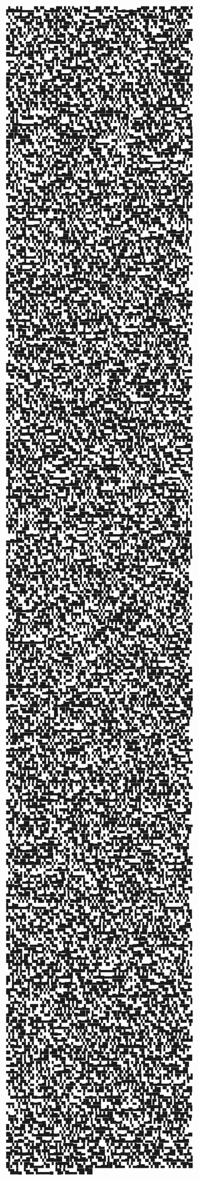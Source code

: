 ▟▅▟▟▃▃▃▜▞▚▃▆▟▛▟▞▞▆▟▝▜▃▟▉▞▛▃▜▃▄▃▄▃▆▜▛▃▛▝█▃▟▜▅▜▛▞▚▝▄▟▃▟▜▃▄▝▇▝▟▞▄▜▙▝▝▝▇▃▃▝▚▃▅▝▆▃▆▜▜▝▇▟▇▟▞▟▐▝▝▟▊▝▇▃▚▞▝▜▅▛▐▟▞▜▛▟▜▜▅▞▅▝▇▃▆▝▉▃▆▜▜▞▙▞▆▝▚▝▉▝▇▝▜▜▟▞▆▜▚▞▄▞▆▝▐▞▅▞▚▝▛▟▞▜▛▝▐▟▛▃▆▞▛▜▛▝▞▜▟▞▙▟▃▝▉▝▝▝▊▃▅▞▞▞▃▃▄▜▄▜▞▞▝▃▙▞▞▃▜▟▆▝▆▃▛▝▄▟▚▝▞▝▝▜▙▜▃▞▟▝▊▟▊▃▆▟█▟▝▟▞▟█▜▟▝▄▝▃▞▛▃▟▜▅▟▆▟▝▟▚▜▃▟▟▟█▜▅▜▟▞▟▟▚▞▃▝▆▜▙▃▄▞▟▟▜▟▟▝▇▜▅▝▚▜▜▝▊▃▚▃▆▝▆▜▃▝▐▜▚▝▜▟▛▟▅▃▆▝▛▟▞▃▃▟▅▟▞▟▄▜▟▞▙▃▆▟▃▟▜▟▉▜▜▞▝▝▅▝▞▝▉▟█▟▊▝▛▃▅▟▛▃▜▞▃▞▜▝▃▟▄▝▟▜▄▞▃▞▃▜▚▃▃▝▞▃▝▜▃▝▚▃▟▜▚▟▜▛▐▝▃▟▆▝▉▞▞▝▄▝▐▜▞▃▅▝▊▝▝▝▉▟█▟▜▃▃▝▝▃▛▞▚▟▇▝▜▝▇▟▝▝▇▟▄▟▆▟▄▞▙▞▝▟▅▜▞▝▅▝▄▝▛▃▝▜▚▜▚▞▃▟▊▟▚▟▄▟▚▃▆▃▚▟▞▝▊▝█▃▃▞▛▃▚▜▟▝▚▞▄▟▅▃▆▝▆▝▜▞▜▞▜▝▇▟▇▟█▃▙▟▇▞▝▟▇▝▛▞▝▃▃▟▛▜▟▟▇▝▊▃▆▞▆▜▃▝▚▞▞▃▝▝▝▟▚▜▞▞▄▝▊▃▜▟▉▟▉▃▜▃▞▝▛▛▐▟▚▞▅▃▆▜▃▟▉▞▚▝▚▟▄▝▆▞▝▟▜▜▝▜▅▜▜▝▄▜▜▝▇▛▇▝▆▞▚▝▊▟▝▟▅▟█▜▅▜▜▃▙▝▟▜▄▞▛▃▜▜▅▜▝▟▜▜▜▞▙▟▉▝▉▞▞▝█▝▉▜▟▞▆▝▄▜▄▜▃▜▝▟▚▞▜▞▝▜▙▝▞▜▄▞▚▝▟▛▇▞▟▝▆▝█▝▅▞▚▝▐▟▆▜▄▝▜▞▞▟▉▝▆▝▊▛▇▝▇▝▛▜▟▟▇▃▅▞▟▃▙▝▞▞▄▝▞▝▄▜▄▝▚▟▉▟▄▜▙▟▟▟▃▟▃▝▝▟▇▝▅▜▝▝▝▝▜▝▛▟▇▟▃▝▆▞▛▃▟▟▉▟▉▟▟▃▜▝▞▝▚▜▄▜▛▜▃▞▛▜▃▞▞▟▐▝▆▟▆▝▆▞▄▟▅▜▝▝▛▜▚▞▅▝▜▞▛▜▜▝▊▟█▝▃▃▞▜▙▞▝▟▞▝▜▃▃▟▛▃▜▟▄▃▃▃▅▃▛▜▟▟▚▃▄▜▝▟▄▝█▝▆▝█▞▝▝▞▟▝▟▇▟▜▟▜▟▐▟▟▝▆▞▝▟▞▟▉▞▅▜▄▜▝▞▛▝▟▜▃▛▇▃▃▞▆▜▅▜▄▞▙▛▐▝▞▝▜▟▜▝▊▝▚▜▄▃▞▝▛▝▜▟▉▛▇▟▆▝▝▞▃▞▃▝▜▛▇▟█▟▅▞▅▟▛▞▞▝▝▞▞▞▆▃▄▝▇▟▟▜▛▟▚▝▐▞▅▟▇▝▃▟▉▜▙▝▅▜▝▝▜▜▟▟▞▟▚▛▐▟▚▃▃▃▝▜▝▝▃▃▟▟▆▝█▜▜▞▚▞▄▞▛▝▆▜▝▞▄▝▃▝▃▝▃▜▜▝▚▞▞▟▆▜▞▝▇▟▅▝▚▟▚▝▝▝▛▞▛▞▜▞▆▝▃▟█▜▜▃▄▟▛▝▞▝▅▟▇▜▟▞▃▞▛▜▟▟█▝▛▃▄▝▇▜▃▝▊▟▟▃▝▜▅▜▄▃▃▝▉▛▇▜▛▝▝▛▇▟▚▃▚▝▆▃▝▟▝▟▝▟▆▃▙▝▉▃▚▟▇▝▊▜▞▝▃▟▐▝▜▃▜▞▙▃▃▃▅▝▆▃▅▟▝▝▟▝▐▃▝▝▝▜▚▞▟▜▅▛▐▞▛▞▞▝▐▃▚▞▛▝▜▝▝▟▜▃▙▃▄▞▃▃▟▟▚▃▞▝▐▝▟▞▟▝▝▞▆▟▅▛▐▞▟▃▅▟▊▞▝▝█▝▉▞▝▝▊▃▚▝█▟▞▟▛▛▇▜▃▝▃▜▄▞▙▃▟▜▃▞▛▝▚▟▟▝▃▝▃▟▇▟▜▜▄▜▅▟▞▟▄▟▐▃▟▝▜▃▆▃▚▝▅▟▄▞▃▞▝▟▐▟▛▃▛▟▐▝▐▃▃▝▅▟▟▜▚▟▜▃▞▝▇▃▟▝▐▜▜▜▚▞▞▜▙▃▜▟▊▞▅▟▞▟▅▞▆▜▅▟▜▃▝▝█▝▆▜▄▝▜▟▜▞▞▃▅▃▟▝▇▝▇▃▟▞▙▞▆▃▄▜▃▟▞▞▆▝▊▟▃▟▊▜▝▞▆▛▐▜▛▃▙▟▐▞▛▟▟▞▙▝▚▜▞▝▜▃▟▛▇▜▞▜▝▝▝▃▛▟▉▜▚▜▝▞▟▃▚▃▟▛▐▜▝▃▄▞▃▟▜▃▟▃▛▃▞▝▜▝▟▟▜▝▉▞▅▜▜▃▆▃▛▟▐▟▊▃▟▟▃▝▆▟█▃▅▜▅▟▐▟▐▞▜▃▛▟▟▃▜▜▛▝▉▛▇▞▟▞▛▞▃▞▅▜▝▜▚▝▆▝▉▜▟▃▙▟▜▝▛▃▜▟▚▜▙▞▟▜▅▃▅▜▟▃▄▝▄▃▆▃▙▝▊▞▙▞▃▃▚▞▅▝▟▟▉▝▄▟▜▜▄▜▚▟▆▝▝▟▚▝▉▜▃▝▃▞▚▜▃▃▄▞▞▃▛▝▟▜▝▞▃▝▆▝▞▜▄▝▅▟▃▃▛▜▃▝▞▜▜▞▛▜▅▝▚▝▐▝▐▝▛▞▞▝█▝▚▝▟▟▐▃▝▝▜▟▐▞▙▞▙▃▅▝▐▜▞▞▞▃▅▛▇▝▞▝▃▃▝▝▚▟▅▃▟▝▄▝▟▟▇▜▄▜▅▝▐▜▞▞▄▟▉▞▙▝▟▟▝▞▝▃▅▟▐▞▟▃▝▝▜▃▄▟▅▟▉▞▝▛▇▛▐▞▛▃▞▃▝▞▝▞▛▞▛▝▉▝▉▜▜▜▙▜▃▃▛▟▟▛▐▃▟▜▟▜▞▜▝▞▚▝▉▟▜▛▐▜▙▜▚▝▚▟█▝▇▞▄▜▄▞▃▝▐▝▃▟▜▝▅▝▊▃▄▝█▜▝▟▉▝▞▝█▝▉▝▉▝▞▞▆▃▝▝▐▝▆▞▜▟▃▃▞▟▐▞▜▝▟▜▟▜▄▝▟▞▙▃▙▝▄▝▉▟█▃▟▟▇▜▝▝▚▜▅▞▛▟▟▞▙▃▞▞▝▃▟▃▆▃▞▟▐▝▇▝▚▃▜▟▛▞▚▟▟▞▙▟▝▟▊▃▚▝▆▟▟▃▟▟▛▜▃▛▐▝▞▝▄▜▃▜▟▃▃▞▚▞▚▃▝▃▜▝▊▝▉▜▃▝█▝▇▜▚▟▟▜▝▟▇▟▅▝▅▝▇▟▊▜▄▝▅▟▜▛▇▞▛▝▇▟▊▃▟▞▆▟▛▃▅▟▛▛▐▜▚▜▝▟▆▞▚▟▉▟▃▞▃▃▄▞▄▜▝▞▆▜▛▟▜▝▊▃▆▟▛▟█▝▝▟▟▝▚▜▝▞▆▜▜▛▇▞▅▟▃▞▛▝▞▟▛▞▚▝▉▞▛▜▞▝▜▟▊▝▄▞▟▜▞▝▅▞▙▟▇▜▟▜▟▟▊▜▃▟▅▞▜▟▞▟█▜▞▞▆▝▞▝▅▞▝▛▇▃▛▃▄▝▝▜▝▃▛▝▜▜▄▜▅▟▄▛▇▟█▝▝▃▛▜▚▃▆▝▟▝▇▜▞▞▆▝▛▟▝▝▜▞▆▝▚▟▆▜▃▟▅▜▟▜▞▃▟▜▄▜▞▃▚▞▃▟▜▟▛▟▃▃▙▟▚▃▄▝▝▜▃▜▚▟▞▞▞▝█▝▐▜▙▜▛▞▆▟▚▃▝▞▛▟▟▝▆▜▝▜▄▝▄▟▝▜▞▃▜▜▚▝▊▞▅▝▃▞▅▟▄▝▅▟▉▜▄▜▜▜▞▞▅▝█▜▛▝▉▟▄▜▟▞▜▝▞▟▟▃▆▝▜▞▆▝▄▜▚▟▐▃▟▝▅▃▛▃▅▃▆▞▜▝▉▃▜▞▞▝▟▝▐▃▄▞▟▃▄▃▛▝▐▞▜▞▛▞▃▝▉▟▜▃▟▟▟▟▊▜▙▝▊▝▞▛▐▝▐▟█▛▇▟▅▟▝▃▜▞▝▟▅▝▅▟▃▜▅▞▅▝▊▟▜▞▛▟█▝▜▜▞▞▛▝▞▜▟▃▝▃▆▃▞▟▃▟▉▝█▜▄▃▅▞▛▝▝▜▝▛▇▝▝▟█▜▜▞▞▟▇▃▟▞▄▟▃▞▄▟▆▛▐▞▙▃▄▃▄▞▆▞▙▞▞▃▙▛▇▟▃▃▜▞▝▃▛▛▇▟▜▞▄▃▅▟▆▟▅▃▞▝▟▃▃▟▅▟▞▝▛▞▝▜▃▜▜▝▞▝▚▜▚▃▚▟▚▟▊▞▛▃▟▝▅▃▅▃▆▞▃▜▞▛▇▟▊▞▃▜▚▞▃▝▐▝▅▟▚▝▅▜▟▝▛▟▐▟▜▟▊▜▞▃▙▝▛▟▟▛▐▟▐▜▛▟█▟▐▃▚▞▅▝▐▟▛▟▄▝▟▞▄▝▟▜▅▟▇▃▟▞▝▞▅▝▆▞▛▞▄▝▝▝▉▜▜▟▜▟▚▃▜▃▜▜▛▝█▃▛▝▚▟▝▟▝▜▄▃▚▝▛▞▄▞▝▜▛▟▛▞▝▟█▃▜▝▟▟▃▝▚▃▚▞▝▞▛▛▐▃▄▟▃▝▄▟▊▃▟▟▇▜▜▝▟▟█▝▝▝▄▟▅▞▝▟▞▃▃▟▞▝▃▜▙▟▛▟▄▝▇▃▟▟▄▝▆▛▇▃▛▞▄▝▐▜▞▜▞▃▅▃▆▟▇▞▝▞▆▛▐▟▛▞▞▜▛▟▚▃▄▝▆▝▇▟█▝▐▝▅▃▜▃▟▃▚▝▟▟▝▞▙▜▜▝▝▟▉▞▜▞▝▟█▟▃▝▞▝▟▜▝▝▉▝▃▃▃▃▝▃▝▜▃▟█▝▝▜▞▃▅▟█▝▚▞▜▃▚▞▃▝▇▜▛▝▅▟▉▟▃▟▇▟▉▜▙▝▉▝▉▟▟▃▜▝▚▃▄▜▚▞▛▝▊▝▃▛▐▟▄▟▞▝▄▟▅▝█▟▞▞▚▞▝▟▉▜▙▜▃▝▉▝▞▟▟▜▛▜▚▝▅▝▉▃▚▛▇▞▟▃▚▝▝▝▟▝▊▝▐▝▅▞▟▞▆▜▜▃▝▝▊▟▇▟▛▃▟▃▆▃▄▜▞▜▜▟▐▝▊▞▆▝▛▞▟▟▇▞▟▟▇▝▊▞▄▟▛▜▄▛▇▜▄▞▙▃▄▃▄▞▙▜▅▞▟▟▅▟▄▞▅▜▞▜▄▃▙▝▐▝▊▜▅▟▆▝▐▟▆▟▆▜▜▝▉▃▃▝▟▞▙▛▐▝▃▞▟▝▃▟▚▝▅▞▚▟▆▜▚▝▝▛▇▝▛▟▊▟▜▞▟▜▞▟▆▟█▞▟▞▛▝▛▛▇▃▞▛▐▝▚▝▛▜▃▞▙▃▝▛▐▃▞▃▚▝▄▞▜▟▝▞▚▃▛▃▚▜▜▟▄▝▐▞▅▃▜▟▐▟█▞▜▟█▟▇▜▟▟▝▟▄▃▚▃▄▞▄▝█▃▚▞▚▃▅▜▛▃▟▟▅▝▃▝▟▝▉▃▝▟▜▞▞▜▅▟▊▜▅▟▄▟▐▜▟▜▜▟▐▜▚▜▜▜▄▃▆▝▄▜▄▟▄▞▛▜▃▟▟▛▐▞▟▝▇▞▝▟█▝█▃▃▜▚▞▆▞▜▟▐▞▃▃▚▃▞▞▜▞▚▞▄▟▝▃▙▃▃▜▞▞▞▃▃▃▜▟▝▜▅▜▅▟▚▛▇▜▞▃▙▃▄▟█▝▊▛▇▟▞▝▞▝▄▜▜▜▜▟▉▜▟▝█▃▝▜▚▜▄▞▙▟▟▜▄▝▚▝▟▟▞▝▚▝▅▞▜▟▐▟▐▜▟▝▃▟▐▃▄▜▞▃▃▟▆▟▇▝▊▝▛▞▞▝▉▃▜▟▆▞▝▜▙▟▝▜▅▃▞▝▜▟▝▝▅▜▛▝▟▝▐▝█▞▜▃▄▝▇▃▃▟▇▟▚▜▛▟▟▃▆▜▛▜▛▃▆▜▃▟▐▟▚▃▝▝▇▃▟▃▞▞▙▃▛▝▛▜▃▞▙▝▛▜▄▟▄▝▅▝▛▞▜▟▚▞▛▟▝▝▚▃▄▟▉▜▃▟▃▃▚▟▃▜▄▟▄▃▚▝▇▜▄▞▚▞▆▟▐▝▚▟▅▃▞▟█▞▝▜▝▟▟▃▛▝▅▃▞▜▅▝▚▞▄▞▜▟▆▝▜▜▛▜▚▜▞▝▚▟▜▝▞▟▇▟▃▜▄▝▅▃▝▜▄▞▃▜▄▟▆▝▉▞▆▃▃▃▄▝▜▃▚▜▛▟▇▃▚▟▟▃▝▝▞▞▞▝▝▟▇▝▝▃▄▃▃▝▛▛▐▞▝▝▃▜▄▞▅▝█▃▄▃▜▃▟▟▛▞▛▞▝▟▊▜▝▜▛▝▝▝▊▟▚▃▚▟▄▟▆▃▆▃▚▝▞▜▚▟▉▟▅▞▟▟▜▃▚▝█▛▇▝▛▜▄▜▚▝█▃▃▃▚▝▟▝█▜▜▞▛▜▙▝▜▝▅▟▟▃▙▝▟▟▆▟▝▟▆▟▄▟▆▝▜▃▃▛▐▝█▜▝▞▄▜▙▜▟▞▛▜▜▟▐▞▞▝▃▛▇▜▃▟▟▃▟▞▞▞▄▝█▃▙▟▜▞▞▝▞▟▐▝▚▝▅▝▃▞▅▞▃▝▅▟▆▝▟▝▝▃▟▃▟▃▅▝▅▞▆▞▛▝▇▝▚▝▅▜▜▞▝▜▚▟▅▞▝▟▐▟█▛▐▟▝▝▉▟█▃▙▞▚▝▆▞▝▜▜▞▃▞▚▝▞▟█▝▞▝▐▞▞▜▝▝▞▝▄▜▜▟▜▞▚▝▇▃▆▟█▜▅▟▇▟▉▜▅▜▅▟▄▞▙▟▚▃▚▞▚▟█▟▃▝▐▝▞▛▇▝▐▞▞▃▆▟▉▃▃▝▟▟▞▞▜▃▙▟▃▝▅▝▞▃▃▛▐▜▅▟▄▝▄▟█▞▞▝▅▟▚▟▚▜▛▞▝▟▊▝▞▟▄▟▚▟▇▝▅▜▜▃▄▞▞▃▞▟█▛▐▝▇▟▆▝▉▃▝▃▆▞▛▞▝▜▛▝▐▝▝▝▐▜▜▃▄▃▞▞▝▃▟▝▝▃▄▝▃▃▟▝▅▝▊▃▆▃▃▟▞▃▅▞▛▜▚▃▄▟▜▛▇▟▞▟▊▃▅▟▇▞▜▝▅▟▜▃▛▜▃▝▞▜▙▃▃▞▛▃▝▞▟▃▃▞▙▞▝▜▝▟▄▜▜▟▟▝▚▝▊▛▇▜▝▝▅▞▆▝▜▞▄▞▜▝▛▃▄▟▃▝▉▝▅▝▟▝▚▟▜▟▐▝▐▞▆▟▉▟▚▝▄▃▞▃▛▟█▟▛▝▟▞▚▟▛▝▊▃▛▜▞▞▝▃▜▝▐▟▞▞▝▝▊▟▄▝▐▃▟▃▝▛▇▝▅▜▟▝▛▟▊▝▄▛▐▞▃▞▜▜▟▝▉▝▃▃▄▜▙▟▐▝▄▃▄▟▟▜▝▝▚▜▞▜▟▞▞▟▊▟▟▝▛▟▆▃▜▟▛▜▟▞▙▞▅▞▙▞▄▜▅▜▚▞▞▝▐▞▟▞▅▜▄▟▅▝▐▜▄▝█▜▄▞▆▟▄▞▃▃▄▞▟▝█▜▞▝▞▃▛▟▉▜▚▃▟▟▆▞▚▜▝▜▞▜▙▜▝▟▉▟█▞▆▞▛▜▛▃▛▝▉▞▅▞▞▃▆▃▃▝▐▞▃▜▚▞▛▞▛▟▇▝▊▞▙▜▚▟▄▜▃▜▝▜▞▞▜▟▚▞▞▃▆▝▜▜▅▟▝▝▛▟▆▃▙▝▄▝▇▝▉▟▅▟▝▃▝▃▜▞▚▃▝▃▅▝▇▞▞▞▆▝▆▜▄▞▟▝▆▞▅▝▝▟▄▟▛▃▚▟▞▟█▝▄▜▟▞▚▟█▞▜▟▝▝▛▟▜▝▚▜▃▃▚▞▆▞▆▟▞▟▚▝▚▟▛▝▅▞▚▞▃▞▜▝▚▝▜▟█▟▃▜▄▝▝▃▛▝▆▝▛▝▃▟▇▃▝▝▇▞▆▝▉▜▞▟▅▃▞▛▐▟█▝▟▝▐▝▆▟▝▝▉▝▅▛▐▟▛▞▃▝▊▝▆▟▜▞▅▟▝▜▚▟▇▟▊▝▝▃▛▟▚▜▛▝▆▃▆▜▝▜▟▞▝▞▝▝▛▟█▟▚▝▜▟▇▃▄▟▛▃▆▜▜▝█▝█▟▝▝▐▃▙▃▞▞▃▃▚▝█▟█▟▟▜▟▝▝▟▟▝█▝▇▝▊▞▞▝▐▛▇▃▝▃▙▛▇▝▞▟█▝▐▜▜▝▝▞▆▞▞▃▛▟█▛▐▞▞▜▛▟▆▝▃▜▚▟▛▃▞▞▞▝▚▜▙▃▞▞▆▟▟▟▊▝▞▜▃▞▚▃▙▃▚▝█▟▐▜▜▜▛▟▉▟▛▝▝▝▊▞▄▝▟▝▃▞▛▃▞▃▛▟▐▝▟▜▞▝▜▞▄▜▅▝▝▞▞▝▐▝▊▃▆▛▇▟▅▝▉▟▊▝▄▞▙▝▟▜▚▝▛▃▃▝█▛▇▟▚▞▅▝▚▝▄▞▝▃▟▞▜▃▅▝▝▞▞▟█▜▄▝▚▝█▟▃▃▜▜▟▟▆▜▞▟▄▟▇▝▛▞▜▟▃▟▃▃▅▃▃▟▐▜▚▃▅▝▐▃▄▝▛▜▛▝▆▛▐▝▟▞▝▝▚▝▅▝▃▝▉▝▞▟▄▞▛▟▉▝▟▃▛▟▊▜▚▃▝▟▛▞▙▝▉▞▃▜▞▞▝▜▚▝▆▞▟▝▜▞▟▜▜▟▃▃▚▝▉▟▄▟▇▃▙▟▐▝▟▜▝▟▐▜▞▃▞▝▅▟▆▃▛▞▙▜▝▝▃▞▟▜▄▜▄▞▆▟▊▜▅▝▆▞▟▞▄▟▅▜▄▞▆▃▛▝▇▟▇▜▞▃▞▜▅▃▛▜▙▝▃▝▄▃▟▝▛▟▟▝▆▞▆▃▜▝▉▞▟▟▃▃▝▟▞▜▄▝▇▝▐▟▚▃▙▞▅▟▐▞▝▞▞▛▇▝▞▃▞▞▜▟▐▜▞▜▅▜▄▟▊▃▟▜▟▃▙▃▄▃▞▝▆▞▃▟▞▟█▝▞▃▆▝▅▜▛▝▇▝▆▞▝▟▇▝▃▟▄▃▟▟▜▞▚▃▅▝▊▛▐▟▉▟▊▟▄▞▜▞▄▟▐▜▞▟▛▝▅▜▝▃▛▜▙▞▝▃▞▝▊▝▄▞▟▟▚▞▆▃▝▃▟▃▅▞▞▝█▞▛▝▃▞▜▜▟▜▃▟▆▟▆▃▆▟▛▟█▟▃▜▝▝▃▃▞▞▛▟▉▃▛▃▃▜▝▞▅▝▐▟▜▟▛▃▝▜▚▟▊▞▅▛▇▟▇▝▛▃▟▃▝▝▃▟▆▃▜▃▙▜▜▃▄▞▃▃▃▝▉▃▙▟▚▝▃▃▞▝▐▟█▝▞▟▝▟▉▝▃▟▊▜▛▝▜▞▅▜▚▃▟▝▇▞▝▃▟▜▛▃▟▞▟▞▄▝▄▞▃▟▝▟█▞▟▜▚▛▇▝▆▜▞▝▆▟▇▃▄▃▚▃▞▟█▞▟▜▝▟▃▟▇▜▙▟█▟█▃▟▜▃▜▚▝▜▃▜▞▞▟▐▟▇▟▊▃▆▟▄▝█▟▛▃▅▝▇▟▉▟▞▃▞▝█▝▉▛▇▃▆▞▃▝▟▝▆▜▟▜▝▝▉▜▄▃▝▞▞▝▄▞▆▃▙▃▅▞▜▟▟▞▆▃▆▝▚▝▚▟▃▛▐▃▚▜▟▞▟▝▅▝▄▜▙▜▃▝▉▞▄▞▃▛▇▜▄▝▅▞▙▃▅▜▜▞▝▞▛▟▞▜▟▝▞▟▟▝▅▞▚▞▅▝▝▞▅▟▉▞▜▜▛▜▚▝▇▞▃▝▉▃▞▟▐▝▇▜▚▞▃▟▟▜▝▞▚▟▃▟▜▞▟▜▄▃▆▃▅▃▃▟▞▟▃▝▇▟▛▞▅▃▟▟▇▞▝▃▝▞▚▞▄▞▟▞▛▃▞▟█▟▛▜▜▝▜▟█▞▛▞▅▝▚▃▜▃▟▟▚▝▛▝▜▟▜▞▞▞▃▞▆▃▟▛▇▝▚▟▆▜▞▃▞▟▛▞▚▃▝▝▇▃▞▞▄▟▞▟▜▟▞▃▅▞▙▜▞▜▛▝▊▝▇▟▇▞▝▟▐▟█▜▝▃▆▝▇▜▞▃▅▃▆▟▅▛▐▝▉▟▟▞▃▝▄▟▆▟▉▝▝▃▆▝▜▞▛▞▝▟█▟▆▝▊▞▚▞▃▝▅▝▜▃▙▃▟▟▞▟▜▝▅▞▆▟▃▜▚▝▊▜▜▜▚▟▚▝▞▟▝▝▃▞▃▝▅▃▜▝▚▟▃▜▛▟▝▜▅▃▃▜▃▟▜▃▚▟▜▃▝▟▐▃▜▃▚▞▃▞▝▟▝▝▃▝▇▟▜▃▝▃▆▝▛▟▄▞▟▞▄▞▟▝▜▟▃▃▙▝▚▝▉▟▆▟▟▝▟▛▐▞▝▜▅▟▛▃▃▟▊▝▆▞▞▃▟▞▝▞▃▜▟▃▜▟▜▞▆▜▝▜▃▜▄▛▇▟▐▟▐▃▞▟▝▝▊▞▛▟▉▝▞▜▞▝▉▜▟▞▅▞▄▟▞▞▜▃▜▜▝▟▃▟▆▃▝▞▄▃▞▝▟▝▞▜▙▜▜▜▅▃▚▟█▃▆▞▅▃▄▜▞▟▊▟▉▃▜▟▞▝▉▟▉▟▊▟▅▞▚▟▟▝▃▞▝▜▚▞▆▟▐▞▝▟▆▜▟▝▟▝▟▝▊▝▝▟▄▝▆▝▚▝▜▞▄▝▊▟▜▜▝▃▛▟▝▜▜▟▚▝▉▞▙▝▄▝▛▃▟▞▆▝▟▟▆▃▄▜▞▝▃▟▛▃▆▃▃▜▛▞▜▃▟▜▜▝▟▞▜▟▉▟▟▟▛▟▉▝▅▃▞▃▜▃▟▟▜▟▇▟▄▃▛▜▅▟▛▟▆▟▝▟▆▟▟▃▟▞▟▝▆▟█▝▆▞▅▜▝▟▃▞▃▝▆▜▃▛▐▝▟▟█▟▆▝▚▝▝▝▚▝▇▜▞▝▚▝▛▜▟▃▞▟▝▞▅▟▐▝▄▝▄▜▝▟▆▝▜▝▅▜▅▜▄▞▃▝▄▞▅▞▛▟▐▝▜▜▟▜▜▞▆▜▟▃▄▜▞▟▄▞▚▃▛▜▚▃▃▝▃▃▆▜▜▃▃▟▊▃▟▜▞▟▇▃▙▟▇▃▝▜▟▃▆▜▚▜▚▝▃▝▐▜▜▟▟▞▅▜▚▃▅▝▚▝▜▜▅▟▝▞▅▜▃▞▜▝▄▟▉▃▜▃▆▜▝▝▜▞▝▜▙▜▟▟▝▟▞▟█▜▛▟▟▞▟▟▉▟▚▟▊▞▅▝▊▞▆▞▄▃▚▞▝▞▛▟▉▝▐▟▊▝▉▝▃▟█▜▞▟▚▝▄▟▝▝▟▞▄▃▞▝▄▝▇▟▝▟▄▞▞▟▜▞▝▝▉▝▛▝▛▝▛▝▆▟▚▃▟▃▚▝▚▟▄▝▉▛▐▝▊▞▝▃▆▃▅▟▊▃▛▟▉▟▟▟▛▃▞▜▜▝▟▃▜▞▃▞▆▃▚▃▅▟▇▃▙▝▞▝▉▃▛▜▄▃▅▝▆▟▐▞▙▟▜▃▙▞▞▟▃▃▝▞▚▃▙▞▚▝▅▜▙▃▄▟▉▞▜▟▊▜▃▞▆▝▞▝▞▟▊▜▚▜▃▞▄▟▛▟▛▞▆▃▃▞▃▝▇▝▝▝▉▜▛▜▛▟▞▟▇▟▜▟▄▟▉▝▝▞▆▝▉▝▊▃▚▟▝▃▚▃▆▟▃▟▅▞▃▜▜▜▅▝▄▞▛▃▄▝▊▃▙▝▇▟█▟▅▟▊▞▅▞▞▃▄▜▝▞▛▜▄▃▟▛▇▃▙▞▛▝▆▃▃▃▜▟▇▞▜▞▅▃▟▃▅▜▙▝▞▃▝▝▄▞▚▝▝▃▞▃▆▃▙▝▃▞▞▟▄▝█▟▝▛▐▜▞▃▟▜▟▞▟▟▆▝▄▝▃▟▄▟▊▃▝▝▇▟▐▞▄▃▅▝▄▃▅▝█▝▟▃▃▃▝▝▊▝▄▛▐▃▟▟▜▃▆▝▜▝▛▞▜▟▐▃▞▟▞▟▟▞▞▟▛▃▟▃▚▟▐▞▙▟▆▛▐▞▚▛▐▃▝▝▇▟▜▃▚▃▞▟▉▟▃▝█▃▝▟▐▝▝▟▝▜▙▝▜▛▇▜▄▟▄▞▅▜▜▝▆▜▚▜▟▃▞▝▅▞▄▜▙▟▃▝▐▜▚▞▙▜▞▃▙▃▅▃▙▜▜▝▜▃▅▟▃▞▆▟▇▝▊▃▟▃▆▞▄▟▐▝▟▜▟▝▄▃▟▞▙▜▜▝▜▞▜▟▉▜▚▜▅▃▅▝▆▝▟▞▄▝▅▝▝▞▞▞▝▛▇▞▅▛▇▟▚▞▅▟▉▜▜▞▞▟▉▃▄▝▆▞▙▜▟▞▚▞▙▟▐▞▞▃▚▞▞▞▙▟▇▃▃▟▚▃▃▃▝▃▟▝▞▝▇▝▆▞▝▟▟▞▟▞▆▞▝▃▃▞▚▃▆▞▅▝▐▜▃▃▃▃▞▜▚▝▄▝▄▝▝▟▞▟▉▜▃▞▜▟▄▝▜▟▃▞▝▝▅▜▅▃▟▜▃▛▐▃▚▃▆▝▝▝▉▝▜▞▜▝█▛▇▞▜▜▝▃▞▜▄▝▇▝▚▝▅▟▊▜▟▜▃▛▐▜▃▞▛▝▐▞▟▝▃▞▜▟▐▟▛▟▚▝▃▝▐▞▃▝▐▞▅▝▉▃▟▃▛▝▝▟▆▟▊▝▛▜▄▜▄▟▐▞▚▝▛▞▝▞▛▟▐▟▝▞▄▜▄▟▐▝▄▟▇▟▐▝▜▜▜▟▄▜▚▟▇▝▛▜▃▝▊▃▄▟▚▜▟▟▄▟█▝▜▜▃▟▊▟▊▃▙▜▟▞▆▃▜▜▙▝▉▜▚▃▜▞▝▞▄▝▅▞▅▝▅▝▛▝▅▟▉▝▊▞▃▟▆▜▛▞▙▝▟▟▆▞▚▜▜▟▇▝▇▃▚▞▅▝█▟▆▞▃▃▅▞▃▜▄▝▐▜▜▝▟▃▝▃▚▞▚▞▛▝▞▃▛▃▄▟▇▜▃▞▃▟▟▟▆▃▟▃▜▝▟▟▆▝▜▜▙▃▛▞▅▞▃▟█▃▆▝▛▝▟▟▛▝▛▞▞▜▅▞▜▃▄▝▇▟▞▝▐▝▄▝▝▜▄▝▉▜▞▟▐▛▐▝▃▞▄▝▞▛▇▜▙▃▆▃▙▝▊▟▞▟▝▝▇▝▝▃▛▜▛▝▜▝▜▃▄▝▚▟▐▞▝▜▜▟▟▜▙▞▜▟▊▃▆▟▚▝▉▟▝▟▟▃▚▟▅▝▅▝▃▟▞▞▆▟▝▃▃▟▇▝▞▝▚▜▚▛▐▝▚▟▐▃▜▝▊▝▄▟▜▟▟▝▄▜▅▟▟▜▄▟▚▃▃▃▆▜▃▟▜▝▉▜▙▜▅▝▞▝▚▃▜▟▝▞▄▜▝▞▅▝▃▟█▞▜▟▚▃▟▟▉▝█▃▝▞▄▟▄▃▃▟▟▟▞▃▝▜▟▟▝▝▜▜▄▞▞▝▜▟▟▛▐▟▉▞▜▜▄▟▄▟▐▟▚▃▄▟▃▝▉▟▇▃▅▟▆▃▜▜▛▞▝▝▃▜▛▜▙▃▅▟▇▛▐▞▅▃▄▟▄▝▅▟▝▟▜▞▞▟▛▝▝▜▚▟▝▜▝▟█▞▙▟▞▛▐▜▃▟▝▜▞▜▃▃▞▜▅▝█▝▅▃▙▜▃▝█▜▟▝▆▞▝▝▄▝▆▟█▜▄▝▐▜▜▝▉▟▜▃▅▟▆▞▄▟▊▟█▟▜▞▚▟▅▟▇▝▉▃▝▃▙▃▚▝▝▝▝▞▆▝▆▟▊▜▜▜▅▝█▟▚▝▃▝▚▞▆▃▝▝▊▝▃▟▐▜▃▟▜▝▄▝▆▝▐▜▟▃▚▜▃▜▛▝▛▝▞▃▙▜▜▞▟▃▟▃▝▟▚▝▇▞▝▜▜▟▊▃▅▝▜▞▜▝▇▜▞▟▝▜▛▟▛▝▅▟▞▝▃▝▚▟▝▟▟▞▟▞▅▟▉▛▐▃▝▝▇▝▉▛▇▜▄▟▉▃▛▜▙▝▉▞▜▞▚▝▄▟▊▟▊▟▅▝█▟█▃▃▟▅▝▟▞▚▝▄▃▟▞▅▞▛▜▝▝▛▝▚▛▇▝▞▟▃▝▟▃▛▃▚▞▙▞▅▞▚▟█▞▝▜▟▃▙▝█▃▟▃▃▜▜▟▉▞▜▜▜▟▄▟▚▟▄▃▙▝▜▝▅▝█▟▄▝▜▃▛▃▄▝▚▜▝▟▉▃▙▟▚▝▝▟▄▃▝▟▚▝▞▟▚▞▅▝▛▜▝▞▜▟▅▟▞▟▛▟▝▃▛▛▇▟▜▜▚▟▞▟▄▜▚▝▇▝▅▞▄▝▆▃▆▞▝▜▞▞▅▞▚▜▝▟▚▛▇▝▊▞▚▟▛▞▆▝▟▝▐▟▛▞▟▟▟▞▅▟▄▜▟▞▄▝▝▟▅▝▄▞▆▞▄▃▞▞▟▛▐▟█▝▞▟▆▟▟▟▅▟▄▜▝▟▛▞▞▟█▞▅▃▅▝▅▃▟▜▝▟▐▟▊▟▉▜▜▃▛▟▛▟▚▞▆▟▞▃▜▟▚▟▊▟▃▝▊▝▅▝▜▝▃▟█▝▜▝▅▞▚▟▐▝▊▃▟▟▊▝▜▜▅▝▊▟▟▟▐▜▃▛▇▟▃▟▞▞▃▝▜▞▜▟▇▟▇▞▆▜▝▜▄▟▉▃▆▟▜▞▆▛▐▜▝▞▝▃▄▜▃▃▚▝▇▜▅▃▟▃▟▟▇▃▝▜▝▟▚▜▅▝▊▞▆▃▅▟▃▝▇▃▆▃▜▞▟▞▝▟▚▜▝▃▄▟▆▞▚▃▛▟▟▜▄▟▞▃▜▜▞▟▚▝▟▝▟▜▝▞▝▜▟▜▙▟▊▝▟▟▜▞▝▟▝▞▆▞▟▞▜▝▟▞▃▟▛▟▃▝▊▜▟▝▄▜▞▟▜▞▜▝▜▜▚▟▐▜▞▝▛▝▐▟▜▜▝▟▜▞▃▝▃▟▐▝▉▞▞▃▆▞▚▃▟▞▅▃▛▃▞▟▆▜▜▜▜▞▆▝▅▃▟▃▃▞▃▃▟▝▚▝▛▟▄▝▅▝▟▜▛▜▄▝▚▜▛▝▃▜▚▟▐▟▊▜▟▝▞▃▟▝▟▟▜▟▝▟▇▝▚▝▉▞▚▟▉▝▄▟▃▟▟▜▄▃▟▟▛▟▃▛▇▝▄▃▝▃▄▃▚▃▙▟▄▟▞▃▝▟▄▜▝▜▜▜▅▃▃▜▞▟▃▞▃▃▝▞▟▞▄▃▄▝▞▝▜▞▅▝▃▃▝▟█▞▟▟▝▝▜▟█▞▚▝▃▝▉▟▊▛▐▞▜▟▐▟▅▜▃▝▝▃▚▃▙▝▐▝▟▞▙▟▉▝▐▞▝▜▄▝▜▜▜▃▟▃▙▝▄▃▅▃▟▟▞▜▛▜▚▞▚▜▙▞▟▜▚▃▞▝▐▟▉▝▆▜▞▟▆▞▙▜▞▟▚▟▞▛▐▟▟▟█▝▜▛▇▝▆▃▜▝▉▝█▟▊▞▜▛▇▜▄▝▉▜▝▟▇▜▙▃▄▝▞▟▆▝█▛▐▃▙▛▐▝▇▝█▜▙▃▞▝▐▝▚▝▃▟▐▜▛▞▆▞▛▛▇▝▊▞▅▟▊▝▊▃▜▜▟▟▝▝▞▟▐▜▜▟▆▞▙▟▅▟▃▝▟▟▅▝▃▞▛▃▆▃▆▝▞▟▄▟▚▝▆▞▄▟▞▝▚▃▙▟▆▟▄▞▞▃▛▞▞▝▃▟▝▜▛▃▙▝▄▃▞▜▚▟▊▟▉▝▐▝▜▜▃▜▞▃▅▟▊▃▅▞▚▃▝▜▄▃▞▃▃▜▝▟▄▛▇▜▟▟▛▝▆▜▙▟▆▃▃▟▇▞▃▃▚▜▅▃▝▃▙▟▅▃▞▟▄▝▛▟▟▛▐▞▅▟▐▞▛▛▇▃▟▝▄▟▚▃▝▞▚▟▚▟▞▟▇▝▇▝▉▟▊▃▃▝▇▃▛▃▅▛▇▟▄▟▟▝▊▜▜▃▟▟▞▝▄▜▅▃▝▜▅▟█▝▐▟▃▟▄▞▅▜▅▜▛▟█▝▃▟█▝▉▃▙▜▝▃▞▃▆▜▅▝▞▟▅▟▇▝▉▛▇▟▆▞▛▝▇▟▐▝▄▞▃▟▜▞▙▝▄▜▛▝▚▟▅▃▙▃▚▟▉▞▜▝▐▛▇▃▃▞▆▝▐▜▜▜▟▝▆▞▄▟▜▃▟▟▉▜▟▃▝▞▃▟▅▃▚▜▛▃▝▞▛▃▜▛▇▝▇▟▄▝▆▃▜▃▃▃▄▝█▞▅▃▃▜▉▜▉
